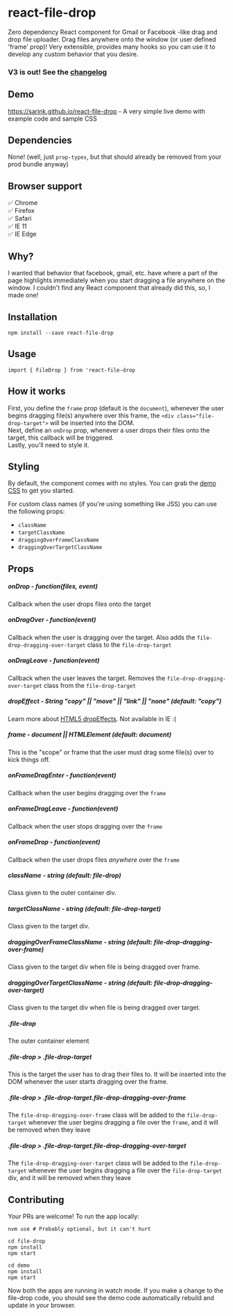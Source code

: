# react-file-drop

Zero dependency React component for Gmail or Facebook -like drag and drop file uploader. Drag files anywhere onto the window (or user defined 'frame' prop)! Very extensible, provides many hooks so you can use it to develop any custom behavior that you desire.

### V3 is out! See the [changelog](https://github.com/sarink/react-file-drop/blob/master/CHANGELOG.md)

## Demo

https://sarink.github.io/react-file-drop - A very simple live demo with example code and sample CSS

## Dependencies

None! (well, just `prop-types`, but that should already be removed from your prod bundle anyway)

## Browser support

✅ Chrome <br/>
✅ Firefox <br/>
✅ Safari <br/>
✅ IE 11 <br/>
✅ IE Edge <br/>

## Why?

I wanted that behavior that facebook, gmail, etc. have where a part of the page highlights immediately when you start dragging a file anywhere on the window. I couldn't find any React component that already did this, so, I made one!

## Installation

`npm install --save react-file-drop`

## Usage

`import { FileDrop } from 'react-file-drop`

## How it works

First, you define the `frame` prop (default is the `document`), whenever the user begins dragging file(s) anywhere over this frame, the `<div class="file-drop-target">` will be inserted into the DOM.  
Next, define an `onDrop` prop, whenever a user drops their files onto the target, this callback will be triggered.  
Lastly, you'll need to style it.

## Styling

By default, the component comes with no styles. You can grab the [demo CSS](https://raw.githubusercontent.com/sarink/react-file-drop/master/src/Demo/Demo.css) to get you started.

For custom class names (if you're using something like JSS) you can use the following props:

- `className`
- `targetClassName`
- `draggingOverFrameClassName`
- `draggingOverTargetClassName`

## Props

##### onDrop - function(files, event)

Callback when the user drops files onto the target

##### onDragOver - function(event)

Callback when the user is dragging over the target. Also adds the `file-drop-dragging-over-target` class to the `file-drop-target`

##### onDragLeave - function(event)

Callback when the user leaves the target. Removes the `file-drop-dragging-over-target` class from the `file-drop-target`

##### dropEffect - String "copy" || "move" || "link" || "none" (default: "copy")

Learn more about [HTML5 dropEffects](https://developer.mozilla.org/en-US/docs/Web/API/DataTransfer#dropEffect.28.29). Not available in IE :(

##### frame - document || HTMLElement (default: document)

This is the "scope" or frame that the user must drag some file(s) over to kick things off.

##### onFrameDragEnter - function(event)

Callback when the user begins dragging over the `frame`

##### onFrameDragLeave - function(event)

Callback when the user stops dragging over the `frame`

##### onFrameDrop - function(event)

Callback when the user drops files _anywhere_ over the `frame`

##### className - string (default: file-drop)

Class given to the outer container div.

##### targetClassName - string (default: file-drop-target)

Class given to the target div.

##### draggingOverFrameClassName - string (default: file-drop-dragging-over-frame)

Class given to the target div when file is being dragged over frame.

##### draggingOverTargetClassName - string (default: file-drop-dragging-over-target)

Class given to the target div when file is being dragged over target.

##### .file-drop

The outer container element

##### .file-drop > .file-drop-target

This is the target the user has to drag their files to. It will be inserted into the DOM whenever the user starts dragging over the frame.

##### .file-drop > .file-drop-target.file-drop-dragging-over-frame

The `file-drop-dragging-over-frame` class will be added to the `file-drop-target` whenever the user begins dragging a file over the `frame`, and it will be removed when they leave

##### .file-drop > .file-drop-target.file-drop-dragging-over-target

The `file-drop-dragging-over-target` class will be added to the `file-drop-target` whenever the user begins dragging a file over the `file-drop-target` div, and it will be removed when they leave

## Contributing

Your PRs are welcome! To run the app locally:

```
nvm use # Probably optional, but it can't hurt

cd file-drop
npm install
npm start

cd demo
npm install
npm start
```

Now both the apps are running in watch mode. If you make a change to the file-drop code, you should see the demo code automatically rebuild and update in your browser.
